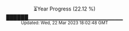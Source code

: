 <p align="center">
⏳Year Progress (22.12 %) <br>
██████▁▁▁▁▁▁▁▁▁▁▁▁▁▁▁▁▁▁▁▁▁▁▁▁ <br>
<sub>Updated: Wed, 22 Mar 2023 18:02:48 GMT</sub>
</p>

